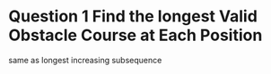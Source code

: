 # Question 1 Find the longest Valid Obstacle Course at Each Position

same as longest increasing subsequence
